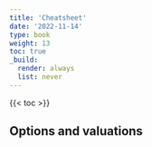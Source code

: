 ```yaml
---
title: 'Cheatsheet'
date: '2022-11-14'
type: book
weight: 13
toc: true
_build:
  render: always
  list: never
---
```


{{< toc >}}

## Options and valuations

<!-- Cheat sheet for the options  -->
